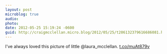 ```yaml
---
layout: post
microblog: true
audio: 
photo: 
date: 2012-05-25 15:19:24 -0600
guid: http://craigmcclellan.micro.blog/2012/05/25/t206132379616686081.html
---
```

I've always loved this picture of little @laura_mcclellan. [t.co/muAt879v](http://t.co/muAt879v)
